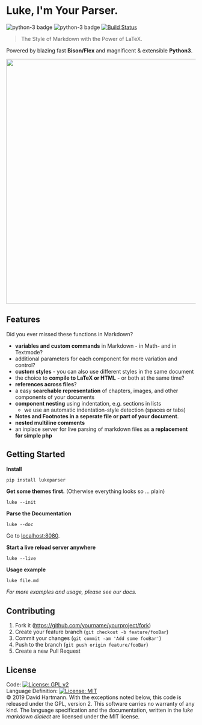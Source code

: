 # Luke, I'm Your Parser.
![python-3 badge](https://img.shields.io/pypi/v/lukeparser?style=flat-square) ![python-3 badge](https://img.shields.io/pypi/pyversions/lukeparser?style=flat-square) [![Build Status](https://img.shields.io/travis/lukeparser/lukeparser.svg?style=flat-square&branch=master)](https://travis-ci.org/lukeparser/lukeparser)

> The Style of Markdown with the Power of LaTeX.

Powered by blazing fast **Bison/Flex** and magnificent & extensible **Python3**.

<div align="center">
  <a href="http://lukeparser.github.io">
    <img width=650px src="https://lukeparser.github.io/assets/logo_wide.png">
  </a>
</div>



## Features
Did you ever missed these functions in Markdown?

- **variables and custom commands** in Markdown - in Math- and in Textmode?
- additional parameters for each component for more variation and control?
- **custom styles** - you can also use different styles in the same document
- the choice to **compile to LaTeX or HTML** - or both at the same time?
- **references across files**?
- a easy **searchable representation** of chapters, images, and other components of your documents
- **component nesting** using indentation, e.g. sections in lists
    - we use an automatic indentation-style detection (spaces or tabs)
- **Notes and Footnotes in a seperate file or part of your document**.
- **nested multiline comments**
- an inplace server for live parsing of markdown files as **a replacement for simple php**


## Getting Started

**Install**
```sh
pip install lukeparser
```

**Get some themes first.** (Otherwise everything looks so ... plain)
```
luke --init
```

**Parse the Documentation**  
```
luke --doc
```
Go to [localhost:8080](http://localhost:8080).

**Start a live reload server anywhere**
```
luke --live
```

**Usage example**
```
luke file.md
```

_For more examples and usage, please see our docs._


## Contributing

1. Fork it (<https://github.com/yourname/yourproject/fork>)
2. Create your feature branch (`git checkout -b feature/fooBar`)
3. Commit your changes (`git commit -am 'Add some fooBar'`)
4. Push to the branch (`git push origin feature/fooBar`)
5. Create a new Pull Request

## License
Code: [![License: GPL v2](https://img.shields.io/badge/License-GPL%20v2-blue.svg?style=flat-square)](https://www.gnu.org/licenses/old-licenses/gpl-2.0.en.html)  
Language Definition: [![License: MIT](https://img.shields.io/badge/License-MIT-yellow.svg?style=flat-square)](https://opensource.org/licenses/MIT)  
© 2019 David Hartmann. With the exceptions noted below, this code is released under the GPL, version 2. This software carries no warranty of any kind. The language specification and the documentation, written in the *luke markdown dialect* are licensed under the MIT license.
